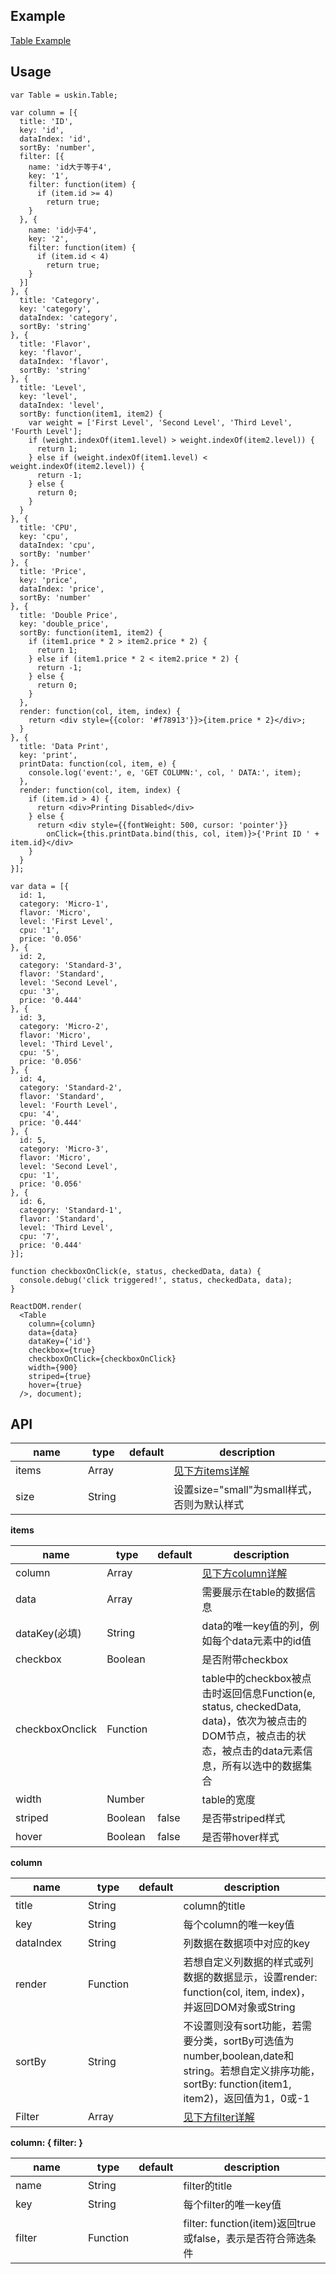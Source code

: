 ## Example
<a href="./table.html" target="_blank">Table Example</a>

## Usage
```
var Table = uskin.Table;

var column = [{
  title: 'ID',
  key: 'id',
  dataIndex: 'id',
  sortBy: 'number',
  filter: [{
    name: 'id大于等于4',
    key: '1',
    filter: function(item) {
      if (item.id >= 4)
        return true;
    }
  }, {
    name: 'id小于4',
    key: '2',
    filter: function(item) {
      if (item.id < 4)
        return true;
    }
  }]
}, {
  title: 'Category',
  key: 'category',
  dataIndex: 'category',
  sortBy: 'string'
}, {
  title: 'Flavor',
  key: 'flavor',
  dataIndex: 'flavor',
  sortBy: 'string'
}, {
  title: 'Level',
  key: 'level',
  dataIndex: 'level',
  sortBy: function(item1, item2) {
    var weight = ['First Level', 'Second Level', 'Third Level', 'Fourth Level'];
    if (weight.indexOf(item1.level) > weight.indexOf(item2.level)) {
      return 1;
    } else if (weight.indexOf(item1.level) < weight.indexOf(item2.level)) {
      return -1;
    } else {
      return 0;
    }
  }
}, {
  title: 'CPU',
  key: 'cpu',
  dataIndex: 'cpu',
  sortBy: 'number'
}, {
  title: 'Price',
  key: 'price',
  dataIndex: 'price',
  sortBy: 'number'
}, {
  title: 'Double Price',
  key: 'double_price',
  sortBy: function(item1, item2) {
    if (item1.price * 2 > item2.price * 2) {
      return 1;
    } else if (item1.price * 2 < item2.price * 2) {
      return -1;
    } else {
      return 0;
    }
  },
  render: function(col, item, index) {
    return <div style={{color: '#f78913'}}>{item.price * 2}</div>;
  }
}, {
  title: 'Data Print',
  key: 'print',
  printData: function(col, item, e) {
    console.log('event:', e, 'GET COLUMN:', col, ' DATA:', item);
  },
  render: function(col, item, index) {
    if (item.id > 4) {
      return <div>Printing Disabled</div>
    } else {
      return <div style={{fontWeight: 500, cursor: 'pointer'}} 
        onClick={this.printData.bind(this, col, item)}>{'Print ID ' + item.id}</div>
    }
  }
}];

var data = [{
  id: 1,
  category: 'Micro-1',
  flavor: 'Micro',
  level: 'First Level',
  cpu: '1',
  price: '0.056'
}, {
  id: 2,
  category: 'Standard-3',
  flavor: 'Standard',
  level: 'Second Level',
  cpu: '3',
  price: '0.444'
}, {
  id: 3,
  category: 'Micro-2',
  flavor: 'Micro',
  level: 'Third Level',
  cpu: '5',
  price: '0.056'
}, {
  id: 4,
  category: 'Standard-2',
  flavor: 'Standard',
  level: 'Fourth Level',
  cpu: '4',
  price: '0.444'
}, {
  id: 5,
  category: 'Micro-3',
  flavor: 'Micro',
  level: 'Second Level',
  cpu: '1',
  price: '0.056'
}, {
  id: 6,
  category: 'Standard-1',
  flavor: 'Standard',
  level: 'Third Level',
  cpu: '7',
  price: '0.444'
}];

function checkboxOnClick(e, status, checkedData, data) {
  console.debug('click triggered!', status, checkedData, data);
}

ReactDOM.render(
  <Table 
    column={column}
    data={data}
    dataKey={'id'} 
    checkbox={true}
    checkboxOnClick={checkboxOnClick}
    width={900}
    striped={true}
    hover={true}
  />, document);
```

## API
<table>
  <thead>
    <tr>
      <th style="width: 100px;">name</th>
      <th style="width: 50px;">type</th>
      <th style="width: 50px;">default</th>
      <th>description</th>
    </tr>
  </thead>
  <tbody>
    <tr>
      <td>items</td>
      <td>Array</td>
      <td></td>
      <td><a href="#items">见下方items详解</a></td>
    </tr>
    <tr>
      <td>size</td>
      <td>String</td>
      <td></td>
      <td>设置size="small"为small样式，否则为默认样式</td>
    </tr>
  </tbody>
</table>

**items**
<table id="items">
  <thead>
    <tr>
      <th style="width: 100px;">name</th>
      <th style="width: 50px;">type</th>
      <th style="width: 50px;">default</th>
      <th>description</th>
    </tr>
  </thead>
  <tbody>
    <tr>
      <td>column</td>
      <td>Array</td>
      <td></td>
      <td><a href="#column">见下方column详解</a></td>
    </tr>
    <tr>
      <td>data</td>
      <td>Array</td>
      <td></td>
      <td>需要展示在table的数据信息</td>
    </tr>
    <tr>
      <td>dataKey(必填)</td>
      <td>String</td>
      <td></td>
      <td>data的唯一key值的列，例如每个data元素中的id值</td>
    </tr>
    <tr>
      <td>checkbox</td>
      <td>Boolean</td>
      <td></td>
      <td>是否附带checkbox</td>
    </tr>
    <tr>
      <td>checkboxOnclick</td>
      <td>Function</td>
      <td></td>
      <td>table中的checkbox被点击时返回信息Function(e, status, checkedData, data)，依次为被点击的DOM节点，被点击的状态，被点击的data元素信息，所有以选中的数据集合</td>
    </tr>
    <tr>
      <td>width</td>
      <td>Number</td>
      <td></td>
      <td>table的宽度</td>
    </tr>
    <tr>
      <td>striped</td>
      <td>Boolean</td>
      <td>false</td>
      <td>是否带striped样式</td>
    </tr>
    <tr>
      <td>hover</td>
      <td>Boolean</td>
      <td>false</td>
      <td>是否带hover样式</td>
    </tr>
  </tbody>
</table>

**column**
<table id="column">
  <thead>
    <tr>
      <th style="width: 100px;">name</th>
      <th style="width: 50px;">type</th>
      <th style="width: 50px;">default</th>
      <th>description</th>
    </tr>
  </thead>
  <tbody>
    <tr>
      <td>title</td>
      <td>String</td>
      <td></td>
      <td>column的title</td>
    </tr>
    <tr>
      <td>key</td>
      <td>String</td>
      <td></td>
      <td>每个column的唯一key值</td>
    </tr>
    <tr>
      <td>dataIndex</td>
      <td>String</td>
      <td></td>
      <td>列数据在数据项中对应的key</td>
    </tr>
    <tr>
      <td>render</td>
      <td>Function</td>
      <td></td>
      <td>若想自定义列数据的样式或列数据的数据显示，设置render: function(col, item, index)，并返回DOM对象或String</td>
    </tr>
    <tr>
      <td>sortBy</td>
      <td>String</td>
      <td></td>
      <td>不设置则没有sort功能，若需要分类，sortBy可选值为number,boolean,date和string。若想自定义排序功能，sortBy: function(item1, item2)，返回值为1，0或-1</td>
    </tr>
    <tr>
      <td>Filter</td>
      <td>Array</td>
      <td></td>
      <td><a href="#filter">见下方filter详解</a></td>
    </tr>
  </tbody>
</table>

**column: { filter: }**
<table id="filter">
  <thead>
    <tr>
      <th style="width: 100px;">name</th>
      <th style="width: 50px;">type</th>
      <th style="width: 50px;">default</th>
      <th>description</th>
    </tr>
  </thead>
  <tbody>
    <tr>
      <td>name</td>
      <td>String</td>
      <td></td>
      <td>filter的title</td>
    </tr>
    <tr>
      <td>key</td>
      <td>String</td>
      <td></td>
      <td>每个filter的唯一key值</td>
    </tr>
    <tr>
      <td>filter</td>
      <td>Function</td>
      <td></td>
      <td>filter: function(item)返回true或false，表示是否符合筛选条件</td>
    </tr>
  </tbody>
</table>
